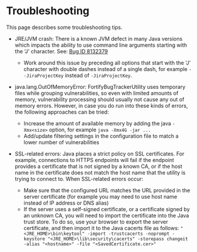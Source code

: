 # Troubleshooting

This page describes some troubleshooting tips.

- JRE/JVM crash: There is a known JVM defect in many Java versions which impacts the ability to use command line arguments starting with the 'J' character. See: [Bug ID 8132379](http://bugs.java.com/bugdatabase/view_bug.do?bug_id=8132379)
    - Work around this issue by preceding all options that start with the 'J' character with double dashes instead of a single dash, for example `--JiraProjectKey` instead of `-JiraProjectKey`.


- java.lang.OutOfMemoryError: FortifyBugTrackerUtility uses temporary files while grouping vulnerabilities, so even with limited amounts of memory, vulnerability processing should usually not cause any out of memory errors. However, in case you do run into these kinds of errors, the following approaches can be tried:
    - Increase the amount of available memory by adding the java `-Xmx<size>` option, for example `java -Xmx4G -jar ...`
    - Add/update filtering settings in the configuration file to match a lower number of vulnerabilities


- SSL-related errors: Java places a strict policy on SSL certificates. For example, connections to HTTPS endpoints will fail if the endpoint provides a certificate that is not signed by a known CA, or if the host name in the certificate does not match the host name that the utility is trying to connect to. When SSL-related errors occur:
    - Make sure that the configured URL matches the URL provided in the server certificate (for example you may need to use host name instead of IP address or DNS alias)
    - If the server uses a self-signed certificate, or a certificate signed by an unknown CA, you will need to import the certificate into the Java trust store. To do so, use your browser to export the server certificate, and then import it to the Java cacerts file as follows: `"<JRE_HOME>\bin\keytool" -import -trustcacerts -noprompt -keystore "<JRE_HOME>\lib\security\cacerts" -storepass changeit -alias "<hostname>" -file "<SavedCertificate.cer>"`
